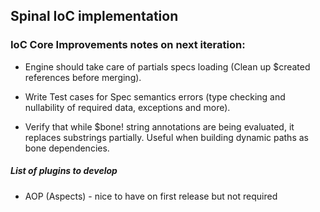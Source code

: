 ## Spinal IoC implementation

### IoC Core Improvements notes on next iteration:

* Engine should take care of partials specs loading (Clean up $created references before merging).

* Write Test cases for Spec semantics errors (type checking and nullability of required data, exceptions and more).

* Verify that while $bone! string annotations are being evaluated, it replaces substrings partially.
  Useful when building dynamic paths as bone dependencies.

##### List of plugins to develop

* AOP (Aspects) - nice to have on first release but not required
